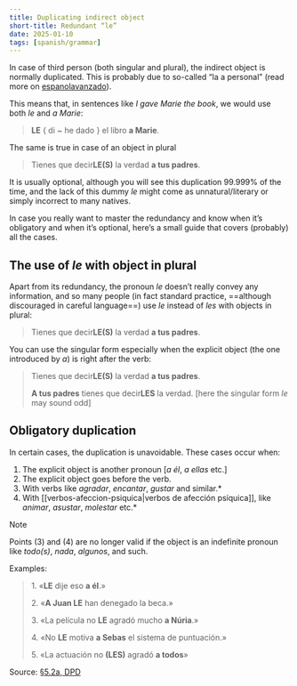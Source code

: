 ```yaml
---
title: Duplicating indirect object
short-title: Redundant “le”
date: 2025-01-10
tags: [spanish/grammar]
---
```

In case of third person (both singular and plural), the indirect object is normally duplicated.
This is probably due to so-called “la a personal” (read more on [espanolavanzado](https://www.espanolavanzado.com/gramatica-avanzada/539-preposicion-a-complemento-directo)).

This means that, in sentences like *I gave Marie the book*, we would use both *le* and *a Marie*:
> **LE** { di ~ he dado } el libro **a Marie**.

The same is true in case of an object in plural
> Tienes que decir**LE(S)** la verdad **a tus padres**.

It is usually optional, although you will see this duplication 99.999% of the time, and the lack
of this dummy *le* might come as unnatural/literary or simply incorrect to many natives.

In case you really want to master the redundancy and know when it’s obligatory and when it’s optional,
here’s a small guide that covers (probably) all the cases.

## The use of *le* with object in plural
Apart from its redundancy, the pronoun *le* doesn’t really convey any information, and so many people
(in fact standard practice, ==although discouraged in careful language==) use *le* instead of *les* with objects in plural:
> Tienes que decir**LE(S)** la verdad **a tus padres**.

You can use the singular form especially when the explicit object (the one introduced by *a*) is right after the verb:
> Tienes que decir**LE(S)** la verdad **a tus padres**.
> 
> **A tus padres** tienes que decir**LES** la verdad. [here the singular form *le* may sound odd]

## Obligatory duplication
In certain cases, the duplication is unavoidable. These cases occur when:
1. The explicit object is another pronoun [*a él*, *a ellas* etc.]
2. The explicit object goes before the verb.
3. With verbs like *agradar*, *encantar*, *gustar* and similar.\*
4. With [[verbos-afeccion-psiquica|verbos de afección psíquica]], like *animar*, *asustar*, *molestar* etc.\*

> [!note]
> Points (3) and (4) are no longer valid if the object is an indefinite pronoun like *todo(s)*, *nada*, *algunos*, and such.


Examples:
> 1\. «**LE** dije eso **a él**.»
> 
> 2\. «**A Juan LE** han denegado la beca.»
> 
> 3\. «La película no **LE** agradó mucho **a Núria**.»
> 
> 4\. «No **LE** motiva **a Sebas** el sistema de puntuación.»
> 
> 5\. «La actuación no **(LES)** agradó **a todos**» 

Source: [§5.2a, DPD](https://www.rae.es/dpd/pronombres%20personales%20%C3%A1tonos#S1590507322349494068)
